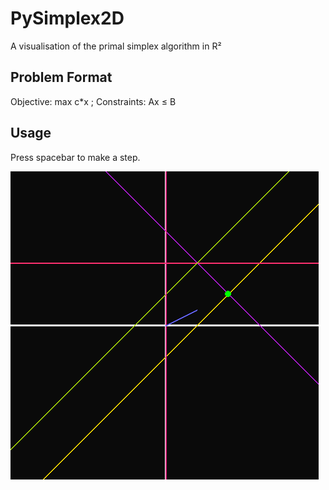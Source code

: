# PySimplex2D
A visualisation of the primal simplex algorithm in R²

## Problem Format
Objective: max c\*x ; Constraints: Ax ≤ B

## Usage
Press spacebar to make a step.

![pic](https://github.com/mell-o-tron/PySimplex2D/blob/main/preview.png)

